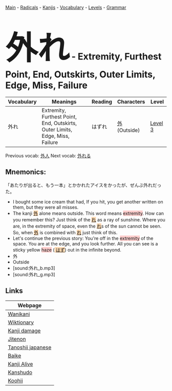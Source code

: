 <style> bigfont {font-size: 100px}</style>
[Main](../README.md) -
[Radicals](../radicals.md) -
[Kanjis](../kanjis.md) -
[Vocabulary](../vocabulary.md) -
[Levels](../levels.md) -
[Grammar](../grammar.md)
# <bigfont> 外れ</bigfont> - Extremity, Furthest Point, End, Outskirts, Outer Limits, Edge, Miss, Failure 

| Vocabulary | Meanings | Reading | Characters | Level |
| --- | --- | --- | --- | --- |
| 外れ | Extremity, Furthest Point, End, Outskirts, Outer Limits, Edge, Miss, Failure | はずれ |  [外](../kanjis/外.md) (Outside) | [Level 3](../levels/wk_level3.md) |

Previous vocab: [外人](外人.md) Next vocab: [外れる](外れる.md) 

## Mnemonics:
「あたりが出ると、もう一本」とかかれたアイスをかったが、ぜんぶ外れだった。
* I bought some ice cream that had, If you hit, you get another written on them, but they were all misses.
* The kanji <span style="background-color:#ffcccb"> <span style="background-color:#fed8b1"> [外](https://jisho.org/search/外)</span></span> alone means outside. This word means <span style="background-color:#ffcccb"> extremity</span>. How can you remember this? Just think of the <span style="background-color:#fed8b1"> [れ](https://jisho.org/search/れ)</span> as a ray of sunshine. Where you are, in the extremity of space, even the <span style="background-color:#fed8b1"> [れ](https://jisho.org/search/れ)</span>s of the sun cannot be seen. So, when <span style="background-color:#fed8b1"> [外](https://jisho.org/search/外)</span> is combined with <span style="background-color:#fed8b1"> [れ](https://jisho.org/search/れ)</span> just think of this.
* Let's continue the previous story: You're off in the <span style="background-color:#ffcccb"> extremity</span> of the space. You are at the edge, and you look further. All you can see is a sticky yellow <span style="background-color:#ffcccb"> haze</span> (<span style="background-color:#fed8b1"> [はず](https://jisho.org/search/はず)</span>) out in the infinite beyond.
* 外
* Outside
* [sound:外れ_b.mp3]
* [sound:外れ_g.mp3]


## Links 

| Webpage |
| --- |
| [Wanikani          ](https://www.wanikani.com/kanji/外れ) |
| [Wiktionary        ](https://en.wiktionary.org/wiki/外れ) |
| [Kanji damage      ](http://www.kanjidamage.com/kanji/search?utf8=✓&q=外れ) |
| [Jitenon           ](https://jitenon.com/kanji/外れ) |
| [Tanoshii japanese ](https://www.tanoshiijapanese.com/dictionary/kanji.cfm?k=外れ) |
| [Baike             ](https://baike.baidu.com/item/外れ) |
| [Kanji Alive       ](https://app.kanjialive.com/外れ) |
| [Kanshudo          ](https://www.kanshudo.com/searchmn?q=外れ) |
| [Koohii            ](https://kanji.koohii.com/study/kanji/外れ) |
